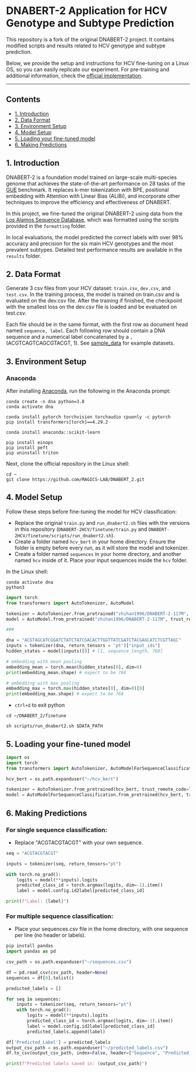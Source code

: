 # DNABERT-2 Application for HCV Genotype and Subtype Prediction

This repository is a fork of the original DNABERT-2 project. It contains modified scripts and results related to HCV genotype and subtype prediction.

Below, we provide the setup and instructions for HCV fine-tuning on a Linux OS, so you can easily replicate our experiment. For pre-training and additional information, check the [official implementation](https://github.com/MAGICS-LAB/DNABERT_2).

---

## Contents

- [1. Introduction](#1-introduction)
- [2. Data Format](#2-data-format)
- [3. Environment Setup](#3-environment-setup)
- [4. Model Setup](#4-model-setup)
- [5. Loading your fine-tuned model](#5-loading-your-fine-tuned-model)
- [6. Making Predictions](#6-making-predictions)

## 1. Introduction

DNABERT-2 is a foundation model trained on large-scale multi-species genome that achieves the state-of-the-art performance on $28$ tasks of the [GUE](https://drive.google.com/file/d/1GRtbzTe3UXYF1oW27ASNhYX3SZ16D7N2) benchmark. It replaces k-mer tokenization with BPE, positional embedding with Attention with Linear Bias (ALiBi), and incorporate other techniques to improve the efficiency and effectiveness of DNABERT.

In this project, we fine-tuned the original DNABERT-2 using data from the [Los Alamos Sequence Database](https://hcv.lanl.gov/content/index), which was formatted using the scripts provided in the `formatting` folder.

In local evaluations, the model predicted the correct labels with over 98% accuracy and precision for the six main HCV genotypes and the most prevalent subtypes. Detailed test performance results are available in the `results` folder.

## 2. Data Format

Generate 3 csv files from your HCV dataset: `train.csv`, `dev.csv`, and `test.csv`. In the training process, the model is trained on train.csv and is evaluated on the dev.csv file. After the training if finished, the checkpoint with the smallest loss on the dev.csv file is loaded and be evaluated on test.csv.

Each file should be in the same format, with the first row as document head named `sequence, label`. Each following row should contain a DNA sequence and a numerical label concatenated by a `,` (ACGTCAGTCAGCGTACGT, 1). See [sample_data](https://github.com/MAGICS-LAB/DNABERT_2/tree/main/sample_data) for example datasets.

## 3. Environment Setup

### Anaconda

After installing [Anaconda](https://www.anaconda.com/download), run the following in the Anaconda prompt:

```shell
conda create -n dna python=3.8
conda activate dna

conda install pytorch torchvision torchaudio cpuonly -c pytorch
pip install transformers[torch]==4.29.2

conda install anaconda::scikit-learn

pip install einops
pip install peft
pip uninstall triton
```

Next, clone the official repository in the Linux shell:

```shell
cd ~
git clone https://github.com/MAGICS-LAB/DNABERT_2.git
```

## 4. Model Setup

Follow these steps before fine-tuning the model for HCV classification:

- Replace the original `train.py` and `run_dnabert2.sh` files with the versions in this repository (`DNABERT-2HCV/finetune/train.py` and `DNABERT-2HCV/finetune/scripts/run_dnabert2.sh`).
- Create a folder named `hcv_bert` in your home directory. Ensure the folder is empty before every run, as it will store the model and tokenizer.
- Create a folder named `sequences` in your home directory, and another named `hcv` inside of it. Place your input sequences inside the `hcv` folder.

In the Linux shell:

```shell
conda activate dna
python3
```

```python
import torch
from transformers import AutoTokenizer, AutoModel

tokenizer = AutoTokenizer.from_pretrained("zhihan1996/DNABERT-2-117M", trust_remote_code=True)
model = AutoModel.from_pretrained("zhihan1996/DNABERT-2-117M", trust_remote_code=True)

###

dna = "ACGTAGCATCGGATCTATCTATCGACACTTGGTTATCGATCTACGAGCATCTCGTTAGC"
inputs = tokenizer(dna, return_tensors = 'pt')["input_ids"]
hidden_states = model(inputs)[0] # [1, sequence_length, 768]

# embedding with mean pooling
embedding_mean = torch.mean(hidden_states[0], dim=0)
print(embedding_mean.shape) # expect to be 768

# embedding with max pooling
embedding_max = torch.max(hidden_states[0], dim=0)[0]
print(embedding_max.shape) # expect to be 768
```

- `ctrl+d` to exit python

```shell
cd ~/DNABERT_2/finetune

sh scripts/run_dnabert2.sh $DATA_PATH

```

## 5. Loading your fine-tuned model

```python
import os
import torch
from transformers import AutoTokenizer, AutoModelForSequenceClassification

hcv_bert = os.path.expanduser("~/hcv_bert")

tokenizer = AutoTokenizer.from_pretrained(hcv_bert, trust_remote_code=True)
model = AutoModelForSequenceClassification.from_pretrained(hcv_bert, trust_remote_code=True)
```

## 6. Making Predictions

### For single sequence classification:

- Replace "ACGTACGTACGT" with your own sequence.

```python
seq = "ACGTACGTACGT"

inputs = tokenizer(seq, return_tensors="pt")

with torch.no_grad():
	logits = model(**inputs).logits
	predicted_class_id = torch.argmax(logits, dim=-1).item()
	label = model.config.id2label[predicted_class_id]

print(f"Label: {label}")

```

### For multiple sequence classification:

- Place your sequences.csv file in the home directory, with one sequence per line (no header or labels).

```python
pip install pandas
import pandas as pd

csv_path = os.path.expanduser("~/sequences.csv")

df = pd.read_csv(csv_path, header=None)
sequences = df[0].tolist()

predicted_labels = []

for seq in sequences:
    inputs = tokenizer(seq, return_tensors="pt")
    with torch.no_grad():
        logits = model(**inputs).logits
        predicted_class_id = torch.argmax(logits, dim=-1).item()
        label = model.config.id2label[predicted_class_id]
        predicted_labels.append(label)

df['Predicted_Label'] = predicted_labels
output_csv_path = os.path.expanduser("~/predicted_labels.csv")
df.to_csv(output_csv_path, index=False, header=["Sequence", "Predicted_Label"])

print(f"Predicted labels saved in: {output_csv_path}")

```
